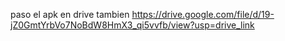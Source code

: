 paso el apk en drive tambien https://drive.google.com/file/d/19-jZ0GmtYrbVo7NoBdW8HmX3_qi5vvfb/view?usp=drive_link
